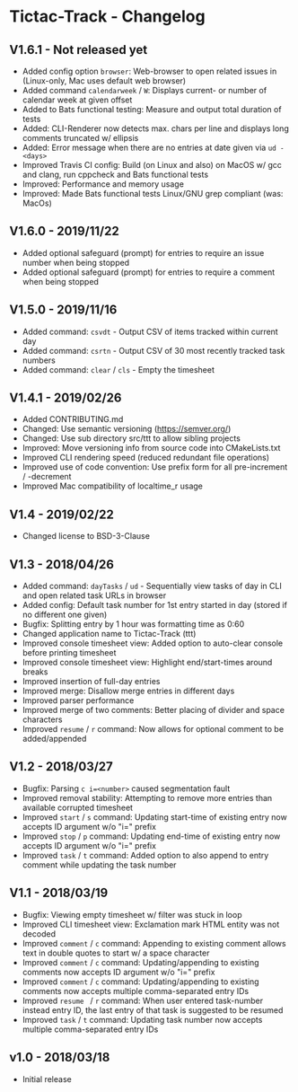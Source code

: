 Tictac-Track - Changelog
========================

V1.6.1 - Not released yet
-------------------------
* Added config option `browser`: Web-browser to open related issues in (Linux-only, Mac uses default web browser)
* Added command `calendarweek` / `W`: Displays current- or number of calendar week at given offset  
* Added to Bats functional testing: Measure and output total duration of tests
* Added: CLI-Renderer now detects max. chars per line and displays long comments truncated w/ ellipsis 
* Added: Error message when there are no entries at date given via `ud -<days>`   
* Improved Travis CI config: Build (on Linux and also) on MacOS w/ gcc and clang, run cppcheck and Bats functional tests   
* Improved: Performance and memory usage
* Improved: Made Bats functional tests Linux/GNU grep compliant (was: MacOs)

V1.6.0 - 2019/11/22
-------------------
* Added optional safeguard (prompt) for entries to require an issue number when being stopped
* Added optional safeguard (prompt) for entries to require a comment when being stopped

V1.5.0 - 2019/11/16
-------------------
* Added command: `csvdt` - Output CSV of items tracked within current day
* Added command: `csrtn` - Output CSV of 30 most recently tracked task numbers
* Added command: `clear` / `cls` - Empty the timesheet 

V1.4.1 - 2019/02/26
-------------------
* Added CONTRIBUTING.md
* Changed: Use semantic versioning (https://semver.org/)
* Changed: Use sub directory src/ttt to allow sibling projects
* Improved: Move versioning info from source code into CMakeLists.txt
* Improved CLI rendering speed (reduced redundant file operations)
* Improved use of code convention: Use prefix form for all pre-increment / -decrement
* Improved Mac compatibility of localtime_r usage

V1.4 - 2019/02/22
-----------------
* Changed license to BSD-3-Clause

V1.3 - 2018/04/26
-----------------
* Added command: `dayTasks` / `ud` - Sequentially view tasks of day in CLI and open related task URLs in browser
* Added config: Default task number for 1st entry started in day (stored if no different one given) 
* Bugfix: Splitting entry by 1 hour was formatting time as 0:60
* Changed application name to Tictac-Track (ttt)
* Improved console timesheet view: Added option to auto-clear console before printing timesheet
* Improved console timesheet view: Highlight end/start-times around breaks
* Improved insertion of full-day entries
* Improved merge: Disallow merge entries in different days
* Improved parser performance
* Improved merge of two comments: Better placing of divider and space characters
* Improved `resume` / `r` command: Now allows for optional comment to be added/appended

V1.2 - 2018/03/27
-----------------
* Bugfix: Parsing `c i=<number>` caused segmentation fault
* Improved removal stability: Attempting to remove more entries than available corrupted timesheet
* Improved `start` / `s` command: Updating start-time of existing entry now accepts ID argument w/o "i=" prefix
* Improved `stop` / `p` command: Updating end-time of existing entry now accepts ID argument w/o "i=" prefix
* Improved `task` / `t` command: Added option to also append to entry comment while updating the task number 

V1.1 - 2018/03/19
-----------------
* Bugfix: Viewing empty timesheet w/ filter was stuck in loop
* Improved CLI timesheet view: Exclamation mark HTML entity was not decoded 
* Improved `comment` / `c` command: Appending to existing comment allows text in double quotes to start w/ a space character
* Improved `comment` / `c` command: Updating/appending to existing comments now accepts ID argument w/o "i=" prefix
* Improved `comment` / `c` command: Updating/appending to existing comments now accepts multiple comma-separated entry IDs 
* Improved `resume ` / `r` command: When user entered task-number instead entry ID, the last entry of that task is suggested to be resumed
* Improved `task` / `t` command: Updating task number now accepts multiple comma-separated entry IDs 

v1.0 - 2018/03/18
-----------------
* Initial release
